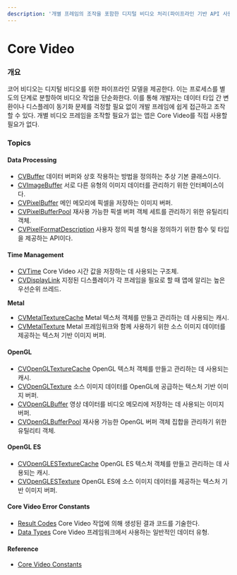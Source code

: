 ```yaml
---
description: '개별 프레임의 조작을 포함한 디지털 비디오 처리(파이프라인 기반 API 사용, Metal 및 OpenGL 지원)'
---
```


# Core Video

### 개요

코어 비디오는 디지털 비디오를 위한 파이프라인 모델을 제공한다. 이는 프로세스를 별도의 단계로 분할하여 비디오 작업을 단순화한다. 이를 통해 개발자는 데이터 타입 간 변환이나 디스플레이 동기화 문제를 걱정할 필요 없이 개발 프레임에 쉽게 접근하고 조작할 수 있다. 개별 비디오 프레임을 조작할 필요가 없는 앱은 Core Video를 직접 사용할 필요가 없다.

### Topics

#### Data Processing

* [CVBuffer](https://developer.apple.com/documentation/corevideo/cvbuffer-nfm) 데이터 버퍼와 상호 작용하는 방법을 정의하는 추상 기본 클래스이다.
* [CVImageBuffer](https://developer.apple.com/documentation/corevideo/cvimagebuffer-q40) 서로 다른 유형의 이미지 데이터를 관리하기 위한 인터페이스이다.
* [CVPixelBuffer](https://developer.apple.com/documentation/corevideo/cvpixelbuffer-q2e) 메인 메모리에 픽셀을 저장하는 이미지 버퍼.
* [CVPixelBufferPool](https://developer.apple.com/documentation/corevideo/cvpixelbufferpool-77o) 재사용 가능한 픽셀 버퍼 객체 세트를 관리하기 위한 유틸리티 객체.
* [CVPixelFormatDescription](https://developer.apple.com/documentation/corevideo/cvpixelformatdescription) 사용자 정의 픽셀 형식을 정의하기 위한 함수 및 타입을 제공하는 API이다.

#### Time Management

* [CVTime](https://developer.apple.com/documentation/corevideo/cvtime-q1e) Core Video 시간 값을 저장하는 데 사용되는 구조체.
* [CVDisplayLink](https://developer.apple.com/documentation/corevideo/cvdisplaylink-k0k) 지정된 디스플레이가 각 프레임을 필요로 할 때 앱에 알리는 높은 우선순위 쓰레드.

**Metal**

* [CVMetalTextureCache](https://developer.apple.com/documentation/corevideo/cvmetaltexturecache-q3j) Metal 텍스처 객체를 만들고 관리하는 데 사용되는 캐시.
* [CVMetalTexture](https://developer.apple.com/documentation/corevideo/cvmetaltexture-q3g) Metal 프레임워크와 함께 사용하기 위한 소스 이미지 데이터를 제공하는 텍스처 기반 이미지 버퍼.

#### OpenGL

* [CVOpenGLTextureCache](https://developer.apple.com/documentation/corevideo/cvopengltexturecache-780) OpenGL 텍스처 객체를 만들고 관리하는 데 사용되는 캐시.
* [CVOpenGLTexture](https://developer.apple.com/documentation/corevideo/cvopengltexture-782) 소스 이미지 데이터를 OpenGL에 공급하는 텍스처 기반 이미지 버퍼.
* [CVOpenGLBuffer](https://developer.apple.com/documentation/corevideo/cvopenglbuffer-77s) 영상 데이터를 비디오 메모리에 저장하는 데 사용되는 이미지 버퍼.
* [CVOpenGLBufferPool](https://developer.apple.com/documentation/corevideo/cvopenglbufferpool-77j) 재사용 가능한 OpenGL 버퍼 객체 집합을 관리하기 위한 유틸리티 객체.

#### OpenGL ES

* [CVOpenGLESTextureCache](https://developer.apple.com/documentation/corevideo/cvopenglestexturecache-q2r) OpenGL ES 텍스처 객체를 만들고 관리하는 데 사용되는 캐시.
* [CVOpenGLESTexture](https://developer.apple.com/documentation/corevideo/cvopenglestexture-q2s) OpenGL ES에 소스 이미지 데이터를 제공하는 텍스처 기반 이미지 버퍼.

#### Core Video Error Constants

* [Result Codes](https://developer.apple.com/documentation/corevideo/1572713-result_codes) Core Video 작업에 의해 생성된 결과 코드를 기술한다.
* [Data Types](https://developer.apple.com/documentation/corevideo/data_types) Core Video 프레임워크에서 사용하는 일반적인 데이터 유형.

#### Reference

* [Core Video Constants](https://developer.apple.com/documentation/corevideo/core_video_constants)

